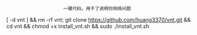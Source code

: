                          一键代码。用不了说明你网络问题





[ -d vnt ] && rm -rf vnt; git clone https://github.com/huang3370/vnt.git && cd vnt && chmod +x install_vnt.sh && sudo ./install_vnt.sh
